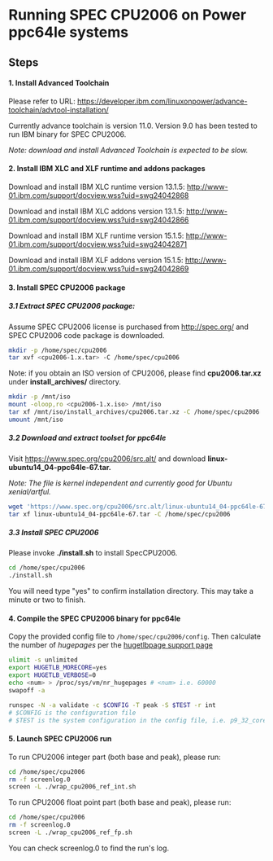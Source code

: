 # Running SPEC CPU2006 on Power ppc64le systems
## Steps

#### 1. Install Advanced Toolchain
Please refer to URL:
https://developer.ibm.com/linuxonpower/advance-toolchain/advtool-installation/

Currently advance toolchain is version 11.0. Version 9.0 has been tested to run IBM binary for SPEC CPU2006. 

*Note: download and install Advanced Toolchain is expected to be slow.*

#### 2. Install IBM XLC and XLF runtime and addons packages
Download and install IBM XLC runtime version 13.1.5:
http://www-01.ibm.com/support/docview.wss?uid=swg24042868

Download and install IBM XLC addons version 13.1.5:
http://www-01.ibm.com/support/docview.wss?uid=swg24042866

Download and install IBM XLF runtime version 15.1.5:
http://www-01.ibm.com/support/docview.wss?uid=swg24042871

Download and install IBM XLF addons version 15.1.5:
http://www-01.ibm.com/support/docview.wss?uid=swg24042869

#### 3. Install SPEC CPU2006 package
##### 3.1 Extract SPEC CPU2006 package: 

Assume SPEC CPU2006 license is purchased from http://spec.org/ and SPEC CPU2006 code package is downloaded.  
```bash
mkdir -p /home/spec/cpu2006 
tar xvf <cpu2006-1.x.tar> -C /home/spec/cpu2006
```

Note: if you obtain an ISO version of CPU2006, please find **cpu2006.tar.xz** under **install_archives/** directory.    
```bash
mkdir -p /mnt/iso
mount -oloop,ro <cpu2006-1.x.iso> /mnt/iso
tar xf /mnt/iso/install_archives/cpu2006.tar.xz -C /home/spec/cpu2006
umount /mnt/iso
```    
##### 3.2 Download and extract toolset for ppc64le
Visit https://www.spec.org/cpu2006/src.alt/ and download **linux-ubuntu14_04-ppc64le-67.tar.**

*Note: The file is kernel independent and currently good for Ubuntu xenial/artful.*
```bash
wget 'https://www.spec.org/cpu2006/src.alt/linux-ubuntu14_04-ppc64le-67.tar'
tar xf linux-ubuntu14_04-ppc64le-67.tar -C /home/spec/cpu2006
```    
##### 3.3 Install SPEC CPU2006 
Please invoke **./install.sh** to install SpecCPU2006.

```bash
cd /home/spec/cpu2006 
./install.sh 
```

You will need type "yes" to confirm installation directory. This may take a minute or two to finish.

#### 4. Compile the SPEC CPU2006 binary for ppc64le
Copy the provided config file to `/home/spec/cpu2006/config`. Then calculate the number of _hugepages_ per 
the [hugetlbpage support page](https://www.kernel.org/doc/Documentation/vm/hugetlbpage.txt)
```bash
ulimit -s unlimited
export HUGETLB_MORECORE=yes
export HUGETLB_VERBOSE=0
echo <num> > /proc/sys/vm/nr_hugepages # <num> i.e. 60000
swapoff -a

runspec -N -a validate -c $CONFIG -T peak -S $TEST -r int
# $CONFIG is the configuration file 
# $TEST is the system configuration in the config file, i.e. p9_32_core
```

#### 5. Launch SPEC CPU2006 run
To run CPU2006 integer part (both base and peak), please run:
```bash
cd /home/spec/cpu2006
rm -f screenlog.0
screen -L ./wrap_cpu2006_ref_int.sh
```

To run CPU2006 float point part (both base and peak), please run:
```bash
cd /home/spec/cpu2006
rm -f screenlog.0
screen -L ./wrap_cpu2006_ref_fp.sh
```
You can check screenlog.0 to find the run's log.

